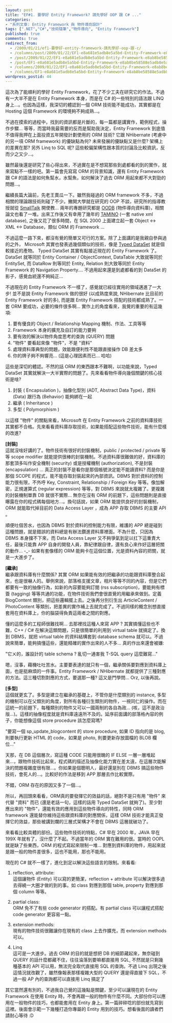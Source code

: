```yaml
---
layout: post
title: "EF#1. 要學好 Entity Framework? 請先學好 OOP 跟 C# ..."
categories:
- "系列文章: Entity Framework 與 物件導向設計"
tags: [".NET","C#","技術隨筆","物件導向", "Entity Framework"]
published: true
comments: true
redirect_from:
  - /2009/01/21/ef1-要學好-entity-framework-請先學好-oop-跟-c/
  - /columns/post/2009/01/22/EF1-e8a681e5adb8e5a5bd-Entity-Framework-e8ab8be58588e5adb8e5a5bd-OOP-e8b79f-C-.aspx/
  - /post/2009/01/22/EF1-e8a681e5adb8e5a5bd-Entity-Framework-e8ab8be58588e5adb8e5a5bd-OOP-e8b79f-C-.aspx/
  - /post/EF1-e8a681e5adb8e5a5bd-Entity-Framework-e8ab8be58588e5adb8e5a5bd-OOP-e8b79f-C-.aspx/
  - /columns/2009/01/22/EF1-e8a681e5adb8e5a5bd-Entity-Framework-e8ab8be58588e5adb8e5a5bd-OOP-e8b79f-C-.aspx/
  - /columns/EF1-e8a681e5adb8e5a5bd-Entity-Framework-e8ab8be58588e5adb8e5a5bd-OOP-e8b79f-C-.aspx/
wordpress_postid: 44
---
```


這次為了能順利的學好 Entity Framework，花了不少工夫在研究它的作法。不過有一大半不是在 Entity Framework 本身，而是在 C# 的一些特別的語法跟 LINQ 身上...。也因為這樣，我深切的體認到一個 ORM 技術能不能成功，其實都是在 Hosting 這個 Framework 的環境夠不夠成熟...。

不過在摸索的過程中，找到的資訊都是片斷的，每一篇都是講實作，範例程式，操作步驟... 等等，而當時我最需要的反而是幫助我決定，Entity Framework 到底值不值得我押在上面投資五年開發計劃使用的 ORM 技術? 它跟 NHibernate (考慮中的另一項 ORM framework) 的優缺點為何? 未來發展的優缺點又是什麼? 架構上的差異在那? 另外 Linq to SQL 呢? 這些較偏架構性跟本質的討論及比較資訊，反而少之又少...。

雖然最後還是研究了些心得出來，不過實在是不想寫那些到處都看的到的實作，就來寫點不一樣的吧。第一篇會先寫寫 ORM 的背景知識，還有 Entity Framework 跟 C# 的語法是如何魚幫水，水幫魚，如何解決了過去 ORM 用起來都不大對勁的問題...。

繼續長篇大論前，先老王賣瓜一下。雖然我碰過的 ORM framework 不多，不過相關的理論跟技術則碰了不少。撇開大學就在研究的 OOP 不談，研究所的指導教授就從 [SmallTalk](http://en.wikipedia.org/wiki/Smalltalk) 開使教... 兩年的專題研究都是 [OODB](http://en.wikipedia.org/wiki/OODB) (物件導向資料庫)，相關論文也看了一堆。出來工作後又有幸用了幾年的 [TAMINO](http://www.softwareag.com/Corporate/products/wm/tamino/default.asp) (一套 native xml database), 之後又花了很多時間，在 SQL 2000 上面建立起一套 Object <-> XML <-> Database，類似 ORM 的 Framework ...

不過這麼一路下來，都沒有覺的簡單又可行的方案。除了上面講的是我親自參與過的之外， Microsoft 其實也發表過幾個類似的技術，像是 [Typed DataSet](http://msdn.microsoft.com/en-us/library/esbykkzb(VS.71).aspx) 就是個較接近的產物。 Typed DataSet 其實有點接近現在的 Entity Framework 了。DataSet 就等同於 Entity Container / ObjectContext, DataTable 大致就等同於 EntitySet, 而 DataRow 則等同於 Entity, Relation 則大致等同於 Entity Framework 的 Navigation Property.... 不過用起來還是到處都看的到 DataSet 的影子，感覺血統還不夠純正...

不過現在的 Entity Framework 不一樣了，感覺就已經往實用的領域邁進了一大步! 並不是說 Entity Framework 做的很好 (以成熟度來說, NHibernate 比目前的 Entity Framework 好的多), 而是跟 Entity Framework 搭配的技術都成熟了。一套 ORM 要成功，必要的條件很多啊... 實作上的角度看來，我覺的重要的有這幾項:

1. 要有優良的 Object / Relationship Mapping 機制、作法、工具等等
2. Framework 本身的擴充及自訂的能力要夠
3. 要有效的解決以物件角度思考的查詢 (QUERY) 問題
4. "物件" 要看起來像 "物件"，不是 "資料"
5. 處理資料庫典型的問題，效能跟便利性不能跟直接操作 DB 差太多
6. 你的牌子夠不夠響亮... (這是心理因素而已... 哈哈)

這些是深切的體認。不然的話 ORM 的東西跟本不難啊，以功能來說，Typed DataSet 其實就解決一大半實際的問題了。先來看看物件導向幾個關鍵的核心技術是啥?

1. 封裝 ( Encapsulation )，抽像化型別 (ADT, Abstract Data Type)，資料 (Data) 跟行為 (Behavior) 能夠綁在一起
2. 繼承 ( Inheritance )
3. 多型 ( Polymorphism )

以這樣 "物件" 的關點來看，Microsoft 在 Entity Framework 之前的資料庫技術其實都不合格。先來看看資料庫存取技術，如果能搭配這些物件技術，能有什麼樣的改進?

**[封裝]**  
這就沒啥好講的了。物件技術有很好的封裝機制，public / protected / private 等等 scope modifier 就能提供很棒的封裝機制。不過資料庫很難做的好，資料庫的那套頂多叫作安全機制 (security) 或是授權機制 (authorization), 不是封裝 (encapsulation) ... 真正的封裝不是看你是那個帳號決定能不能讀資料? 而是你是那個 SCOPE 的程式，能不能存取封裝起來的內部資訊。DBMS 對於資料的控制能力很有限，不外呼 Key, Constraint, Relationship / Foreign Key 等等。像加解密，正規運算式 (regular expression) 等等，對 DBMS 來說就太複雜了。更複雜的封裝機制單靠 DB 就很不實際... 無奈在沒有 ORM 的前題下，這些問題則是直接曝露在你的程式碼每個地方...。換句話說，如果 ORM 能提供良好的封裝機制，ORM 就能取代掉目前的 Data Access Layer ，成為 APP 存取 DBMS 的主要 API 。

順便吐個苦水，也因為 DBMS 對於資料的控制能力有限，維護的 APP 總是碰到這種問題，就是錯誤的資料總是有辦法鑽進資料庫裡面。不為什麼，只因為 DBMS 本身擋不下來，而 Data Access Layer 又不夠爭氣到足以扛下這重責大任，最後只能靠 APP 自身的開發人員，靠紀律跟自律，還有良心來作好這層把關的動作... -_- 如果有套像樣的 ORM 能夠卡在這個位置，光是資料內容的把關，就是一大進步了。

**[繼承]**  
繼承跟資料庫有什麼關係? 其實 ORM 如果能有效的把繼承的功能跟資料庫整合起來，也是很嚇人的。舉例來說，部落格支援文章，相片等等不同的內容，但是它們都要有一致的抽像行為，如新的內容要能夠訂閱 (rss subscription)，要能夠有標簽 (tagging) 等等共通的功能，在物件技術我們會很直覺的用繼承來做到。定義 BlogContent 類別，把這些邏輯擺上去。之後再分別衍生出 ArticleContent / PhotoContent 等類別，把差異的實作補上去就完成了。不過同樣的概念別想直接套用在資料庫上，你的腦袋得負責這兩者之間的對應。

懂的這麼多的工程師很難找啊... 去那裡找這種人來寫 APP ? 其實搞懂這些也不難，C++ / C# 在解決這類問題，只是很簡單的利用到 virtual table 就搞定了。換到 DBMS，就把 virtual table 的資料結構套到 database schema 就可以。不過說來簡單，能夠搞懂這些，還能精確的實作出來的人不多... 真的作出來還會被嫌:

"它ㄨ的，誰設計的 table schema ? 亂切一通害我 T-SQL query 這麼難寫..."

嗯，沒事，藉機吐吐苦水。主要要表達的就只有一個，繼承關係要對應到資料庫上面，也是挺麻煩的一件事。Entity Framework / NHibernate 就都提供了三種對應的方法。這三種切割對應的方式，要選那一種? 這又是門學問... Orz, 以後再說。

**[多型]**  
這個就更玄了。多型是建立在繼承的基礎上，不管你是什麼類別的 instance, 多型的機制可以在父類別的角度，對所有各種衍生類別的物件，一視同仁的操作。而在這統一的前題下，每種類別的物件又可以一國兩制的各自為政... (咳，這不是政治版...)。這樣的抽像程度就是資料庫遠遠所不及的。延序前面講的部落格內容的例子，你能想像這個 store procedure 該怎麼寫嗎?

"要寫一個 sp_update_blogcontent 的 store procedure, 如果 ID 指向的是 blog, 則要執行更新 HTML 的 code，如果是 photo, 則要更新存放圖檔的 BLOB 欄位..."

天那，在 DB 這個層次，寫這種 CODE 只能用很醜的 IF ELSE 一層一層堆起來...，跟物件技術比起來，程式碼的描述及抽像化能力實在差太遠，在這層次能解決的問題複雜度很有限...。你如果是個聰明人，最好還是別在 DBMS 搞這些物件技術，會死人的...。比較好的作法是移到 APP 那層去作比較實際。

不錯，ORM 存在的原因又多了一個...。

所以，再回頭來看看，ORM真的要發揮它的效益的話，絕對不是只有用 "物件" 來代替 "資料" 而已 (還是老話一句，這樣的話用 Typed DataSet 就夠了)。至少對應出來的 "物件"，還能有效的應用到這些物件導向的特性，同時 ORM framework 還能替你維持這些跟資料庫的對應關係，這樣 ORM 技術才能真正發揮它的效益，那些被講到爛的三層式架構才不會在 DBMS 這層就破功了。

來看看比較具體的部份。這些物件技術的特點，C# 早在 2000 年，JAVA 早在 199X 年就有了，沒什麼了不起。不過當年的 ORM 實在難用的很。當時的 OOPL 就是缺了些東西，ORM 的程式寫起來限制一堆... 對應到資料庫的物件，用起來就是跟一般的物件差很多，這也不能用，那也不能用。

現在的 C# 就不一樣了，進化到足以解決這些語言的限制。來看看:

1. reflection, attribute:  
   這個讓物件 (Entity) 可以寫的更簡潔，reflection + attribute 可以解決很多過去得繞一大圈才做的到的事。如 class 對應到那個 table, property 對應到那個 column 等等。

2. partial class:  
   ORM 免不了有些 code generator 的搭配。有 partial class 可以讓程式搭配 code generator 更容易一點。

3. extension methods:  
   現有的物件技術很難讓你在現有的 class 上去作擴充，而 extension methods 可以。

4. Linq  
   這可是一大進步。過去 ORM 的目的就是想把 DB 的細節藏起來，無奈碰到 QUERY 的話什麼都藏不住，往往淪落到要嘛都直接用 SQL, 不然就是只剩幾種基本的 API 可以用，無法完全取代直接用 SQL 的查詢。不過 Linq 出現之後這情況就改觀了，雖然像報表那樣複雜大型的 QUERY 還是得直接下 SQL，不過一般 AP 內的查詢都可以直接用 Linq 搞定了

其它當然還有別的，不過我自己覺的這幾點是關鍵，至少可以讓現在的 Entity Framework 在使用 Entity 時，不會再跟一般的物件有什麼不同。大部份你可以應用在一般物件的技巧，也都能套用在 Entity 身上。第一篇碎碎唸的部份就先寫到這裡。後面會示範一下幾種打造你專屬的 Entity 用到的技巧。想看後面的讀者們請耐心等待 :D
